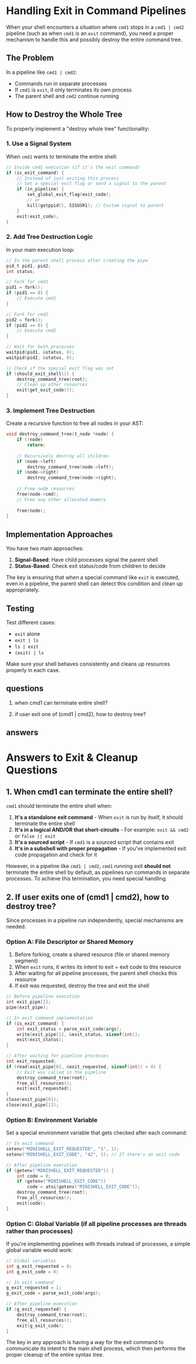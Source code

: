 # Handling Exit in Command Pipelines

When your shell encounters a situation where `cmd1` stops in a `cmd1 | cmd2` pipeline (such as when `cmd1` is an `exit` command), you need a proper mechanism to handle this and possibly destroy the entire command tree.

## The Problem

In a pipeline like `cmd1 | cmd2`:
- Commands run in separate processes
- If `cmd1` is `exit`, it only terminates its own process
- The parent shell and `cmd2` continue running 

## How to Destroy the Whole Tree

To properly implement a "destroy whole tree" functionality:

### 1. Use a Signal System

When `cmd1` wants to terminate the entire shell:

```c
// Inside cmd1 execution (if it's the exit command)
if (is_exit_command) {
    // Instead of just exiting this process
    // Set a special exit flag or send a signal to the parent
    if (in_pipeline) {
        set_global_exit_flag(exit_code);
        // or
        kill(getppid(), SIGUSR1); // Custom signal to parent
    }
    exit(exit_code);
}
```

### 2. Add Tree Destruction Logic

In your main execution loop:

```c
// In the parent shell process after creating the pipe
pid_t pid1, pid2;
int status;

// Fork for cmd1
pid1 = fork();
if (pid1 == 0) {
    // Execute cmd1
}

// Fork for cmd2
pid2 = fork();
if (pid2 == 0) {
    // Execute cmd2
}

// Wait for both processes
waitpid(pid1, &status, 0);
waitpid(pid2, &status, 0);

// Check if the special exit flag was set
if (should_exit_shell()) {
    destroy_command_tree(root);
    // Clean up other resources
    exit(get_exit_code());
}
```

### 3. Implement Tree Destruction

Create a recursive function to free all nodes in your AST:

```c
void destroy_command_tree(t_node *node) {
    if (!node)
        return;
    
    // Recursively destroy all children
    if (node->left)
        destroy_command_tree(node->left);
    if (node->right)
        destroy_command_tree(node->right);
    
    // Free node resources
    free(node->cmd);
    // Free any other allocated memory
    
    free(node);
}
```

## Implementation Approaches

You have two main approaches:

1. **Signal-Based**: Have child processes signal the parent shell
2. **Status-Based**: Check exit status/code from children to decide

The key is ensuring that when a special command like `exit` is executed, even in a pipeline, the parent shell can detect this condition and clean up appropriately.

## Testing

Test different cases:
- `exit` alone
- `exit | ls`
- `ls | exit`
- `(exit) | ls`

Make sure your shell behaves consistently and cleans up resources properly in each case.


## questions
1. when cmd1 can terminate entire shell?

2. if user exit one of (cmd1 | cmd2), how to destroy tree?

## answers
# Answers to Exit & Cleanup Questions

## 1. When cmd1 can terminate the entire shell?

`cmd1` should terminate the entire shell when:

1. **It's a standalone exit command** - When `exit` is run by itself, it should terminate the entire shell
2. **It's in a logical AND/OR that short-circuits** - For example: `exit && cmd2` or `false || exit`
3. **It's a sourced script** - If `cmd1` is a sourced script that contains exit
4. **It's in a subshell with proper propagation** - If you've implemented exit code propagation and check for it

However, in a pipeline like `cmd1 | cmd2`, `cmd1` running exit **should not** terminate the entire shell by default, as pipelines run commands in separate processes. To achieve this termination, you need special handling.

## 2. If user exits one of (cmd1 | cmd2), how to destroy tree?

Since processes in a pipeline run independently, special mechanisms are needed:

### Option A: File Descriptor or Shared Memory

1. Before forking, create a shared resource (file or shared memory segment)
2. When `exit` runs, it writes its intent to exit + exit code to this resource
3. After waiting for all pipeline processes, the parent shell checks this resource
4. If exit was requested, destroy the tree and exit the shell

```c
// Before pipeline execution
int exit_pipe[2];
pipe(exit_pipe);

// In exit command implementation
if (is_exit_command) {
    int exit_status = parse_exit_code(args);
    write(exit_pipe[1], &exit_status, sizeof(int));
    exit(exit_status);
}

// After waiting for pipeline processes
int exit_requested;
if (read(exit_pipe[0], &exit_requested, sizeof(int)) > 0) {
    // Exit was called in the pipeline
    destroy_command_tree(root);
    free_all_resources();
    exit(exit_requested);
}
close(exit_pipe[0]);
close(exit_pipe[1]);
```

### Option B: Environment Variable

Set a special environment variable that gets checked after each command:

```c
// In exit command
setenv("MINISHELL_EXIT_REQUESTED", "1", 1);
setenv("MINISHELL_EXIT_CODE", "42", 1); // If there's an exit code

// After pipeline execution
if (getenv("MINISHELL_EXIT_REQUESTED")) {
    int code = 0;
    if (getenv("MINISHELL_EXIT_CODE"))
        code = atoi(getenv("MINISHELL_EXIT_CODE"));
    destroy_command_tree(root);
    free_all_resources();
    exit(code);
}
```

### Option C: Global Variable (if all pipeline processes are threads rather than processes)

If you're implementing pipelines with threads instead of processes, a simple global variable would work:

```c
// Global variables
int g_exit_requested = 0;
int g_exit_code = 0;

// In exit command
g_exit_requested = 1;
g_exit_code = parse_exit_code(args);

// After pipeline execution
if (g_exit_requested) {
    destroy_command_tree(root);
    free_all_resources();
    exit(g_exit_code);
}
```

The key in any approach is having a way for the exit command to communicate its intent to the main shell process, which then performs the proper cleanup of the entire syntax tree.